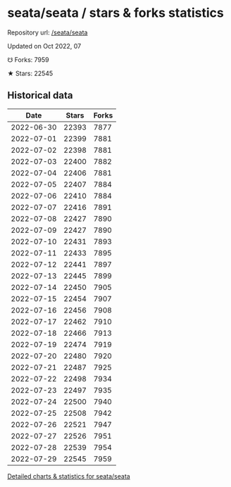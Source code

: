 # seata/seata / stars & forks statistics

Repository url: [/seata/seata](https://github.com/seata/seata)

Updated on Oct 2022, 07

☋ Forks: 7959

★ Stars: 22545

## Historical data
| Date | Stars | Forks |
|------|-------|-------|
| 2022-06-30 | 22393 | 7877 | 
| 2022-07-01 | 22399 | 7881 | 
| 2022-07-02 | 22398 | 7881 | 
| 2022-07-03 | 22400 | 7882 | 
| 2022-07-04 | 22406 | 7881 | 
| 2022-07-05 | 22407 | 7884 | 
| 2022-07-06 | 22410 | 7884 | 
| 2022-07-07 | 22416 | 7891 | 
| 2022-07-08 | 22427 | 7890 | 
| 2022-07-09 | 22427 | 7890 | 
| 2022-07-10 | 22431 | 7893 | 
| 2022-07-11 | 22433 | 7895 | 
| 2022-07-12 | 22441 | 7897 | 
| 2022-07-13 | 22445 | 7899 | 
| 2022-07-14 | 22450 | 7905 | 
| 2022-07-15 | 22454 | 7907 | 
| 2022-07-16 | 22456 | 7908 | 
| 2022-07-17 | 22462 | 7910 | 
| 2022-07-18 | 22466 | 7913 | 
| 2022-07-19 | 22474 | 7919 | 
| 2022-07-20 | 22480 | 7920 | 
| 2022-07-21 | 22487 | 7925 | 
| 2022-07-22 | 22498 | 7934 | 
| 2022-07-23 | 22497 | 7935 | 
| 2022-07-24 | 22500 | 7940 | 
| 2022-07-25 | 22508 | 7942 | 
| 2022-07-26 | 22521 | 7947 | 
| 2022-07-27 | 22526 | 7951 | 
| 2022-07-28 | 22539 | 7954 | 
| 2022-07-29 | 22545 | 7959 | 


[Detailed charts & statistics for seata/seata](https://reviewgithub.com/rep/seata/seata)
